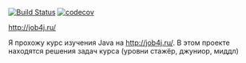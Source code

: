 [![Build Status](https://travis-ci.org/dvamedveda/b.savelev.svg?branch=master)](https://travis-ci.org/dvamedveda/b.savelev)
[![codecov](https://codecov.io/gh/dvamedveda/b.savelev/branch/master/graph/badge.svg)](https://codecov.io/gh/dvamedveda/b.savelev)

http://job4j.ru/

Я прохожу курс изучения Java на http://job4j.ru/.
В этом проекте находятся решения задач курса (уровни стажёр, джуниор, миддл)